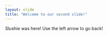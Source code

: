 ```yaml
---
layout: slide
title: "Welcome to our second slide!"
---
```

Slushie was here!
Use the left arrow to go back!
